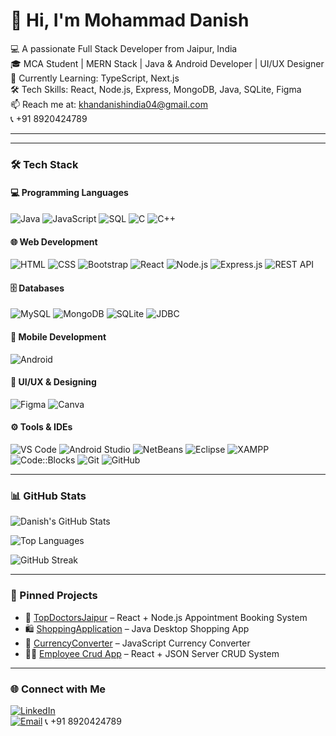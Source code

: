 # 👋 Hi, I'm Mohammad Danish

💻 A passionate Full Stack Developer from Jaipur, India  
🎓 MCA Student | MERN Stack | Java & Android Developer | UI/UX Designer  
🌱 Currently Learning: TypeScript, Next.js  
🛠️ Tech Skills: React, Node.js, Express, MongoDB, Java, SQLite, Figma  
📫 Reach me at: khandanishindia04@gmail.com  
<span>📞 +91 8920424789</span>


---
---

### 🛠️ Tech Stack

#### 💻 Programming Languages
![Java](https://img.shields.io/badge/-Java-orange?style=flat&logo=java)
![JavaScript](https://img.shields.io/badge/-JavaScript-yellow?style=flat&logo=javascript)
![SQL](https://img.shields.io/badge/-SQL-blue?style=flat&logo=mysql)
![C](https://img.shields.io/badge/-C-00599C?style=flat&logo=c)
![C++](https://img.shields.io/badge/-C++-00599C?style=flat&logo=c%2B%2B&logoColor=white)


#### 🌐 Web Development
![HTML](https://img.shields.io/badge/-HTML5-E34F26?style=flat&logo=html5)
![CSS](https://img.shields.io/badge/-CSS3-1572B6?style=flat&logo=css3)
![Bootstrap](https://img.shields.io/badge/-Bootstrap-563D7C?style=flat&logo=bootstrap)
![React](https://img.shields.io/badge/-React-61DAFB?style=flat&logo=react)
![Node.js](https://img.shields.io/badge/-Node.js-green?style=flat&logo=node.js)
![Express.js](https://img.shields.io/badge/-Express.js-black?style=flat&logo=express)
![REST API](https://img.shields.io/badge/-REST%20API-lightgrey?style=flat&logo=api)

#### 🗄️ Databases
![MySQL](https://img.shields.io/badge/-MySQL-4479A1?style=flat&logo=mysql)
![MongoDB](https://img.shields.io/badge/-MongoDB-4DB33D?style=flat&logo=mongodb)
![SQLite](https://img.shields.io/badge/-SQLite-003B57?style=flat&logo=sqlite)
![JDBC](https://img.shields.io/badge/-JDBC-007396?style=flat&logo=java&logoColor=white)

#### 📱 Mobile Development
![Android](https://img.shields.io/badge/-Android-3DDC84?style=flat&logo=android)

#### 🎨 UI/UX & Designing
![Figma](https://img.shields.io/badge/-Figma-F24E1E?style=flat&logo=figma)
![Canva](https://img.shields.io/badge/-Canva-00C4CC?style=flat&logo=canva)

#### ⚙️ Tools & IDEs
![VS Code](https://img.shields.io/badge/-VSCode-007ACC?style=flat&logo=visual-studio-code)
![Android Studio](https://img.shields.io/badge/-Android%20Studio-3DDC84?style=flat&logo=android-studio)
![NetBeans](https://img.shields.io/badge/-NetBeans-1B6AC6?style=flat&logo=apachenetbeanside)
![Eclipse](https://img.shields.io/badge/-Eclipse-2C2255?style=flat&logo=eclipseide)
![XAMPP](https://img.shields.io/badge/-XAMPP-FB7A24?style=flat&logo=xampp)
![Code::Blocks](https://img.shields.io/badge/-Code::Blocks-000000?style=flat&logo=codeblocks)
![Git](https://img.shields.io/badge/-Git-F05032?style=flat&logo=git)
![GitHub](https://img.shields.io/badge/-GitHub-181717?style=flat&logo=github)


---


### 📊 GitHub Stats
![Danish's GitHub Stats](https://github-readme-stats.vercel.app/api?username=khandanisheth&show_icons=true&theme=radical)

![Top Languages](https://github-readme-stats.vercel.app/api/top-langs/?username=khandanisheth&layout=compact&theme=tokyonight)

![GitHub Streak](https://github-readme-streak-stats.herokuapp.com/?user=khandanisheth&theme=dark)

---

### 📂 Pinned Projects
- 🚀 [TopDoctorsJaipur](https://github.com/khandanisheth/TopDoctorsJaipur) – React + Node.js Appointment Booking System  
- 🛍️ [ShoppingApplication](https://github.com/khandanisheth/ShoppingApplication) – Java Desktop Shopping App  
- 🧮 [CurrencyConverter](https://github.com/khandanisheth/CurrencyCanveter) – JavaScript Currency Converter  
- 🧑‍💼 [Employee Crud App](https://github.com/khandanisheth/Employee_Crud_Operations) – React + JSON Server CRUD System  

---

### 🌐 Connect with Me

[![LinkedIn](https://img.shields.io/badge/-LinkedIn-blue?style=flat&logo=Linkedin&logoColor=white)](https://www.linkedin.com/in/danish-mern/)  
[![Email](https://img.shields.io/badge/-Gmail-D14836?style=flat&logo=Gmail&logoColor=white)](mailto:khandanishindia04@gmail.com)
<span>📞 +91 8920424789</span>
